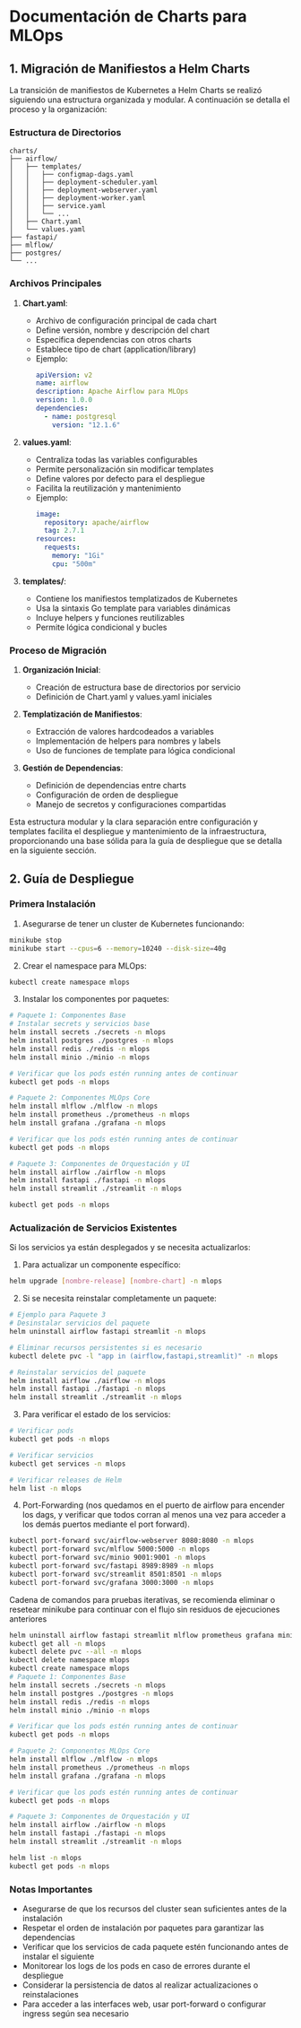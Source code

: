 # Documentación de Charts para MLOps

## 1. Migración de Manifiestos a Helm Charts

La transición de manifiestos de Kubernetes a Helm Charts se realizó siguiendo una estructura organizada y modular. A continuación se detalla el proceso y la organización:

### Estructura de Directorios
```
charts/
├── airflow/
│   ├── templates/
│   │   ├── configmap-dags.yaml
│   │   ├── deployment-scheduler.yaml
│   │   ├── deployment-webserver.yaml
│   │   ├── deployment-worker.yaml
│   │   ├── service.yaml
│   │   └── ...
│   ├── Chart.yaml
│   └── values.yaml
├── fastapi/
├── mlflow/
├── postgres/
└── ...
```

### Archivos Principales
1. **Chart.yaml**:
   - Archivo de configuración principal de cada chart
   - Define versión, nombre y descripción del chart
   - Especifica dependencias con otros charts
   - Establece tipo de chart (application/library)
   - Ejemplo:
     ```yaml
     apiVersion: v2
     name: airflow
     description: Apache Airflow para MLOps
     version: 1.0.0
     dependencies:
       - name: postgresql
         version: "12.1.6"
     ```

2. **values.yaml**:
   - Centraliza todas las variables configurables
   - Permite personalización sin modificar templates
   - Define valores por defecto para el despliegue
   - Facilita la reutilización y mantenimiento
   - Ejemplo:
     ```yaml
     image:
       repository: apache/airflow
       tag: 2.7.1
     resources:
       requests:
         memory: "1Gi"
         cpu: "500m"
     ```

3. **templates/**:
   - Contiene los manifiestos templatizados de Kubernetes
   - Usa la sintaxis Go template para variables dinámicas
   - Incluye helpers y funciones reutilizables
   - Permite lógica condicional y bucles

### Proceso de Migración
1. **Organización Inicial**:
   - Creación de estructura base de directorios por servicio
   - Definición de Chart.yaml y values.yaml iniciales

2. **Templatización de Manifiestos**:
   - Extracción de valores hardcodeados a variables
   - Implementación de helpers para nombres y labels
   - Uso de funciones de template para lógica condicional

3. **Gestión de Dependencias**:
   - Definición de dependencias entre charts
   - Configuración de orden de despliegue
   - Manejo de secretos y configuraciones compartidas

Esta estructura modular y la clara separación entre configuración y templates facilita el despliegue y mantenimiento de la infraestructura, proporcionando una base sólida para la guía de despliegue que se detalla en la siguiente sección.

## 2. Guía de Despliegue

### Primera Instalación

1. Asegurarse de tener un cluster de Kubernetes funcionando:
```bash
minikube stop
minikube start --cpus=6 --memory=10240 --disk-size=40g
```

2. Crear el namespace para MLOps:
```bash
kubectl create namespace mlops
```

3. Instalar los componentes por paquetes:

```bash
# Paquete 1: Componentes Base
# Instalar secrets y servicios base
helm install secrets ./secrets -n mlops
helm install postgres ./postgres -n mlops
helm install redis ./redis -n mlops
helm install minio ./minio -n mlops

# Verificar que los pods estén running antes de continuar
kubectl get pods -n mlops

# Paquete 2: Componentes MLOps Core
helm install mlflow ./mlflow -n mlops
helm install prometheus ./prometheus -n mlops
helm install grafana ./grafana -n mlops

# Verificar que los pods estén running antes de continuar
kubectl get pods -n mlops

# Paquete 3: Componentes de Orquestación y UI
helm install airflow ./airflow -n mlops
helm install fastapi ./fastapi -n mlops
helm install streamlit ./streamlit -n mlops

kubectl get pods -n mlops

```

### Actualización de Servicios Existentes

Si los servicios ya están desplegados y se necesita actualizarlos:

1. Para actualizar un componente específico:
```bash
helm upgrade [nombre-release] [nombre-chart] -n mlops
```

2. Si se necesita reinstalar completamente un paquete:
```bash
# Ejemplo para Paquete 3
# Desinstalar servicios del paquete
helm uninstall airflow fastapi streamlit -n mlops

# Eliminar recursos persistentes si es necesario
kubectl delete pvc -l "app in (airflow,fastapi,streamlit)" -n mlops

# Reinstalar servicios del paquete
helm install airflow ./airflow -n mlops
helm install fastapi ./fastapi -n mlops
helm install streamlit ./streamlit -n mlops
```

3. Para verificar el estado de los servicios:
```bash
# Verificar pods
kubectl get pods -n mlops

# Verificar servicios
kubectl get services -n mlops

# Verificar releases de Helm
helm list -n mlops
```

4. Port-Forwarding (nos quedamos en el puerto de airflow para encender los dags, y verificar que todos corran al menos una vez para acceder a los demás puertos mediante el port forward).

```bash
kubectl port-forward svc/airflow-webserver 8080:8080 -n mlops
kubectl port-forward svc/mlflow 5000:5000 -n mlops
kubectl port-forward svc/minio 9001:9001 -n mlops
kubectl port-forward svc/fastapi 8989:8989 -n mlops
kubectl port-forward svc/streamlit 8501:8501 -n mlops
kubectl port-forward svc/grafana 3000:3000 -n mlops

```


Cadena de comandos para pruebas iterativas, se recomienda eliminar o resetear minikube para continuar con el flujo sin residuos de ejecuciones anteriores 

```bash 
helm uninstall airflow fastapi streamlit mlflow prometheus grafana minio redis postgres secrets -n mlops
kubectl get all -n mlops
kubectl delete pvc --all -n mlops
kubectl delete namespace mlops
kubectl create namespace mlops
# Paquete 1: Componentes Base
helm install secrets ./secrets -n mlops
helm install postgres ./postgres -n mlops
helm install redis ./redis -n mlops
helm install minio ./minio -n mlops

# Verificar que los pods estén running antes de continuar
kubectl get pods -n mlops

# Paquete 2: Componentes MLOps Core
helm install mlflow ./mlflow -n mlops
helm install prometheus ./prometheus -n mlops
helm install grafana ./grafana -n mlops

# Verificar que los pods estén running antes de continuar
kubectl get pods -n mlops

# Paquete 3: Componentes de Orquestación y UI
helm install airflow ./airflow -n mlops
helm install fastapi ./fastapi -n mlops
helm install streamlit ./streamlit -n mlops

helm list -n mlops
kubectl get pods -n mlops

```

### Notas Importantes
- Asegurarse de que los recursos del cluster sean suficientes antes de la instalación
- Respetar el orden de instalación por paquetes para garantizar las dependencias
- Verificar que los servicios de cada paquete estén funcionando antes de instalar el siguiente
- Monitorear los logs de los pods en caso de errores durante el despliegue
- Considerar la persistencia de datos al realizar actualizaciones o reinstalaciones
- Para acceder a las interfaces web, usar port-forward o configurar ingress según sea necesario 
